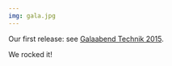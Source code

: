 ```yaml
---
img: gala.jpg
---
```

Our first release: see [Galaabend Technik 2015](http://www.tuwien.ac.at/aktuelles/news_detail/article/9418/).

We rocked it!
